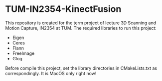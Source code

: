 # TUM-IN2354-KinectFusion

This repository is created for the term project of lecture 3D Scanning and Motion Capture, IN2354 at TUM.
The required libraries to run this project:
   * Eigen
   * Ceres
   * Flann
   * FreeImage
   * Glog 

Before compile this project, set the library directories in CMakeLists.txt as correspondingly.
It is MacOS only right now!
